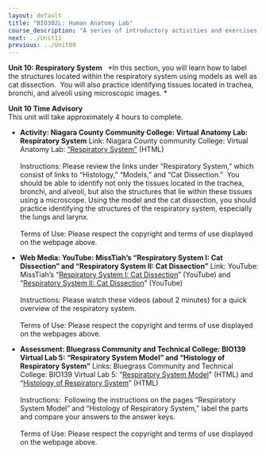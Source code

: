 ```yaml
---
layout: default
title: "BIO302L: Human Anatomy Lab"
course_description: "A series of introductory activities and exercises that explore human anatomy. Lab topics include: anatomical terms, histology, bones, muscles, eye and ear anatomy, respiratory system anatomy, and various dissections including the brain, heart, urinary system, reproductive system, and digestive system."
next: ../Unit11
previous: ../Unit09
---
```

**Unit 10: Respiratory System** <span id="10"></span> 
*In this section, you will learn how to label the structures located
within the respiratory system using models as well as cat dissection. 
You will also practice identifying tissues located in trachea, bronchi,
and alveoli using microscopic images. *

**Unit 10 Time Advisory**  
This unit will take approximately 4 hours to complete.

-   **Activity: Niagara County Community College: Virtual Anatomy Lab:
    Respiratory System**
    Link: Niagara County community College: Virtual Anatomy Lab:
    [“Respiratory
    System”](http://www.niagaracc.suny.edu/academics/shm/val/resp.html)
    (HTML)  
        
     Instructions: Please review the links under “Respiratory System,”
    which consist of links to “Histology,” “Models,” and “Cat
    Dissection.”  You should be able to identify not only the tissues
    located in the trachea, bronchi, and alveoli, but also the
    structures that lie within these tissues using a microscope. Using
    the model and the cat dissection, you should practice identifying
    the structures of the respiratory system, especially the lungs and
    larynx.  
        
     Terms of Use: Please respect the copyright and terms of use
    displayed on the webpage above.

-   **Web Media: YouTube: MissTiah’s “Respiratory System I: Cat
    Dissection” and “Respiratory System II: Cat Dissection”**
    Link: YouTube: MissTiah’s “[Respiratory System I: Cat
    Dissection](http://www.youtube.com/watch?v=1PnQB7ryAv8)” (YouTube)
    and “[Respiratory System II: Cat
    Dissection](http://www.youtube.com/watch?v=o8-yACs-Djk&feature=related)”
    (YouTube)  
        
     Instructions: Please watch these videos (about 2 minutes) for a
    quick overview of the respiratory system.  
        
     Terms of Use: Please respect the copyright and terms of use
    displayed on the webpages above.

-   **Assessment: Bluegrass Community and Technical College: BIO139
    Virtual Lab 5: “Respiratory System Model” and “Histology of
    Respiratory System”**
    Links: Bluegrass Community and Technical College: BIO139 Virtual Lab
    5: “[Respiratory System
    Model](https://web.archive.org/web/20130204225018/http://legacy.bluegrass.kctcs.edu/natural_sciences/biology/bio_139_virtual_lab/virtual_lab_5/respiratory_system_model/)”
    (HTML) and “[Histology of Respiratory
    System](https://web.archive.org/web/20130204225004/http://legacy.bluegrass.kctcs.edu/natural_sciences/biology/bio_139_virtual_lab/virtual_lab_5/histology_of_respiratory/)”
    (HTML)  
        
     Instructions:  Following the instructions on the pages “Respiratory
    System Model” and “Histology of Respiratory System,” label the parts
    and compare your answers to the answer keys.  
        
     Terms of Use: Please respect the copyright and terms of use
    displayed on the webpage above.


